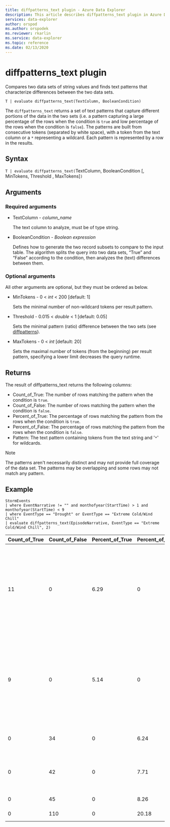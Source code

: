 ```yaml
---
title: diffpatterns_text plugin - Azure Data Explorer
description: This article describes diffpatterns_text plugin in Azure Data Explorer.
services: data-explorer
author: orspod
ms.author: orspodek
ms.reviewer: rkarlin
ms.service: data-explorer
ms.topic: reference
ms.date: 02/13/2020
---
```

# diffpatterns_text plugin

Compares two data sets of string values and finds text patterns that characterize differences between the two data sets.

```kusto
T | evaluate diffpatterns_text(TextColumn, BooleanCondition)
```

The `diffpatterns_text` returns a set of text patterns that capture different portions of the data in the two sets (i.e. a pattern capturing a large percentage of the rows when the condition is `true` and low percentage of the rows when the condition is `false`). The patterns are built from consecutive tokens (separated by white space), with a token from the text column or a `*` representing a wildcard. Each pattern is represented by a row in the results.

## Syntax

`T | evaluate diffpatterns_text(`TextColumn, BooleanCondition [, MinTokens, Threshold , MaxTokens]`)` 

## Arguments

### Required arguments

* TextColumn - *column_name*

    The text column to analyze, must be of type string.
    
* BooleanCondition - *Boolean expression*

    Defines how to generate the two record subsets to compare to the input table. The algorithm splits the query into two data sets, “True” and “False” according to the condition, then analyzes the (text) differences between them. 

### Optional arguments

All other arguments are optional, but they must be ordered as below. 

* MinTokens  - 0 < *int* < 200 [default: 1]

    Sets the minimal number of non-wildcard tokens per result pattern.

* Threshold - 0.015 < *double* < 1 [default: 0.05]

    Sets the minimal pattern (ratio) difference between the two sets (see [diffpatterns](diffpatternsplugin.md)).

* MaxTokens  - 0 < *int* [default: 20]

    Sets the maximal number of tokens (from the beginning) per result pattern, specifying a lower limit decreases the query runtime.

## Returns

The result of diffpatterns_text returns the following columns:

* Count_of_True: The number of rows matching the pattern when the condition is `true`.
* Count_of_False: The number of rows matching the pattern when the condition is `false`.
* Percent_of_True: The percentage of rows matching the pattern from the rows when the condition is `true`.
* Percent_of_False: The percentage of rows matching the pattern from the rows when the condition is `false`.
* Pattern: The text pattern containing tokens from the text string and '`*`' for wildcards. 

> [!NOTE]
> The patterns aren't necessarily distinct and may not provide full coverage of the data set. The patterns may be overlapping and some rows may not match any pattern.

## Example

<!-- csl: https://help.kusto.windows.net:443/Samples -->
```kusto
StormEvents     
| where EventNarrative != "" and monthofyear(StartTime) > 1 and monthofyear(StartTime) < 9
| where EventType == "Drought" or EventType == "Extreme Cold/Wind Chill"
| evaluate diffpatterns_text(EpisodeNarrative, EventType == "Extreme Cold/Wind Chill", 2)
```

|Count_of_True|Count_of_False|Percent_of_True|Percent_of_False|Pattern|
|---|---|---|---|---|
|11|0|6.29|0|Winds shifting northwest in * wake * a surface trough brought heavy lake effect snowfall downwind * Lake Superior from|
|9|0|5.14|0|Canadian high pressure settled * * region * produced the coldest temperatures since February * 2006. Durations * freezing temperatures|
|0|34|0|6.24|* * * * * * * * * * * * * * * * * * West Tennessee,|
|0|42|0|7.71|* * * * * * caused * * * * * * * * across western Colorado. *|
|0|45|0|8.26|* * below normal *|
|0|110|0|20.18|Below normal *|
